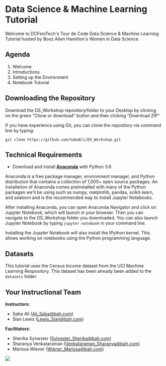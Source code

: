 # Data Science & Machine Learning Tutorial
Welcome to DCFemTech's Tour de Code Data Science & Machine Learning Tutorial hosted by Booz Allen Hamilton's Women in Data Science.


## Agenda
1. Welcome
1. Introductions
1. Setting up the Environment
1. Notebook Tutorial

## Downloading the Repository
Download the DS_Workshop repository/folder to your Desktop by clicking on the green "Clone or download" button and then clicking "Download ZIP"

If you have experience using Git, you can clone the repository via command line by typing:

```
git clone https://github.com/SabaAli/DS_Workshop.git
```

## Technical Requirements
- Download and install **[Anaconda](https://www.anaconda.com/download/)** with Python 3.6

Anaconda is a free package manager, environment manager, and Python distribution that contains a collection of 1,000+ open source packages. An installation of Anaconda comes preinstalled with many of the Python packages we'll be using such as numpy, matplotlib, pandas, scikit-learn, and seaborn and is the recommended way to install Jupyter Notebooks.

After installing Anaconda, you can open Anaconda Navigator and click on Jupyter Notebook, which will launch in your browser. Then you can navigate to the DS_Workshop folder you downloaded. You can also launch Jupyter Notebook by typing ```jupyter notebook``` in your command line.

Installing the Jupyter Notebook will also install the IPython kernel. This allows working on notebooks using the Python programming language.


## Datasets
This tutorial uses the Census Income dataset from the UCI Machine Learning Respository. This dataset has been already been added to the ```datasets``` folder.

## Your Instructional Team

**Instructors**:
- Saba Ali (Ali_Saba@bah.com)
- Sian Lewis (Lewis_Sian@bah.com)

**Facilitators**:
- Sherika Sylvester (Sylvester_Sherika@bah.com)
- Sharanya Venkataraman (Venkataraman_Sharanya@bah.com)
- Marissa Wiener (Wiener_Marissa@bah.com)

![](https://www.kdnuggets.com/wp-content/uploads/data-science-process.jpg)
